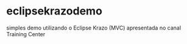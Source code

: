 # eclipsekrazodemo
simples demo utilizando o Eclipse Krazo (MVC) apresentada no canal Training Center
